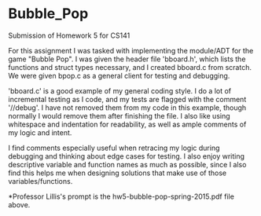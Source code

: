 # Bubble_Pop
Submission of Homework 5 for CS141

For this assignment I was tasked with implementing the module/ADT for the game "Bubble Pop".  I was given the header file 'bboard.h',
which lists the functions and struct types necessary, and I created bboard.c from scratch.  We were given bpop.c as a general client
for testing and debugging.  

'bboard.c' is a good example of my general coding style.  I do a lot of incremental testing as I code, and my tests are flagged
with the comment '//debug'. I have not removed them from my code in this example, though normally I would remove them after
finishing the file.  I also like using whitespace and indentation for readability, as well as ample comments of my logic and 
intent.  

I find comments especially useful when retracing my logic during debugging and thinking about edge cases for testing. I also enjoy writing descriptive variable and function names as much as possible, since I also find this helps me when
designing solutions that make use of those variables/functions.   

*Professor Lillis's prompt is the hw5-bubble-pop-spring-2015.pdf file above.
